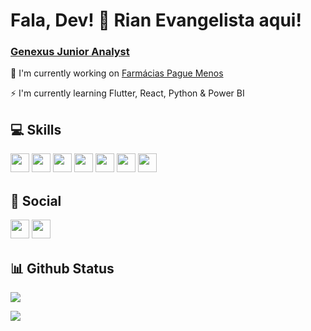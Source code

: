 <h1>Fala, Dev! 👋 Rian Evangelista aqui!</h1>
<h3><a href="https://training.genexus.com/pt/aprendizagem/certificacoes/tecnicos-certificados?data=119444">Genexus Junior Analyst</a></h3>

<p>🚀 I'm currently working on <a href="https://www.instagram.com/paguemenos/?hl=pt">Farmácias Pague Menos</a></p>
<p>⚡ I'm currently learning Flutter, React, Python & Power BI</p>

<h2> 💻 Skills </h2>
<p>
<img src="https://img.shields.io/badge/c-%2300599C.svg?style=for-the-badge&logo=c&logoColor=white" style="margin-bottom: 4px;" height="30px">
<img src="https://img.shields.io/badge/javascript-%23323330.svg?style=for-the-badge&logo=javascript&logoColor=%23F7DF1E" style="margin-bottom: 4px;" height="30px">
<img src="https://img.shields.io/badge/php-%23777BB4.svg?style=for-the-badge&logo=php&logoColor=white" style="margin-bottom: 4px;" height="30px">
<img src="https://img.shields.io/badge/Flutter-%2302569B.svg?style=for-the-badge&logo=Flutter&logoColor=white" style="margin-bottom: 4px;" height="30px">
<img src="https://img.shields.io/badge/dart-%230175C2.svg?style=for-the-badge&logo=dart&logoColor=white" style="margin-bottom: 4px;" height="30px">
<img src="https://img.shields.io/badge/html5-%23E34F26.svg?style=for-the-badge&logo=html5&logoColor=white" style="margin-bottom: 4px;" height="30px">
<img src="https://img.shields.io/badge/css3-%231572B6.svg?style=for-the-badge&logo=css3&logoColor=white" style="margin-bottom: 4px;" height="30px">
</p>

<h2> 👥 Social </h2>
<p>
<a href="https://www.linkedin.com/in/rianevangelista/"><img src="https://img.shields.io/badge/linkedin-%230077B5.svg?style=for-the-badge&logo=linkedin&logoColor=white" style="margin-bottom: 4px;" height="30px" target="_blank"></a>
<a href="https://www.instagram.com/_rianevangelista/"><img src="https://img.shields.io/badge/Instagram-%23E4405F.svg?style=for-the-badge&logo=Instagram&logoColor=white" style="margin-bottom: 4px;" height="30px" target="_blank"></a>
</p>

<h2> 📊 Github Status </h2>

<p><img src="https://github-readme-stats.vercel.app/api/top-langs/?username=rianevangelista&layout=compact"><p>

<p><img src="https://github-readme-streak-stats.herokuapp.com/?user=rianevangelista"><p>

<!---
rianevangelista/rianevangelista is a ✨ special ✨ repository because its `README.md` (this file) appears on your GitHub profile.
You can click the Preview link to take a look at your changes.
--->
